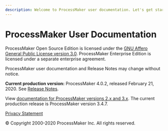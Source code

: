 ```yaml
---
description: Welcome to ProcessMaker user documentation. Let's get started.
---
```


# ProcessMaker User Documentation

ProcessMaker Open Source Edition is licensed under the [GNU Affero General Public License version 3.0](https://github.com/ProcessMaker/spark/blob/develop/LICENSE.txt). ProcessMaker Enterprise Edition is licensed under a separate enterprise agreement.

ProcessMaker user documentation and Release Notes may change without notice.

**Current production version:** ProcessMaker 4.0.2, released February 21, 2020. See [Release Notes](https://processmaker.gitbook.io/processmaker-release-notes/processmaker-4.0.x/processmaker-4.0.2-release-notes).

View [documentation for ProcessMaker versions 2.x and 3.x](https://wiki.processmaker.com/). The current production release is ProcessMaker version 3.4.7.

[Privacy Statement](https://www.processmaker.com/privacy-statement)

© Copyright 2000-2020 ProcessMaker Inc. All rights reserved.


